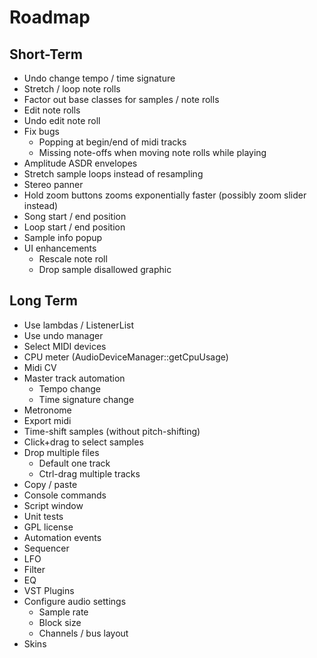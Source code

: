 # Roadmap

## Short-Term
- Undo change tempo / time signature
- Stretch / loop note rolls
- Factor out base classes for samples / note rolls
- Edit note rolls
- Undo edit note roll
- Fix bugs
  - Popping at begin/end of midi tracks
  - Missing note-offs when moving note rolls while playing
- Amplitude ASDR envelopes
- Stretch sample loops instead of resampling
- Stereo panner
- Hold zoom buttons zooms exponentially faster (possibly zoom slider instead)
- Song start / end position
- Loop start / end position
- Sample info popup
- UI enhancements
  - Rescale note roll
  - Drop sample disallowed graphic


## Long Term

- Use lambdas / ListenerList
- Use undo manager
- Select MIDI devices
- CPU meter (AudioDeviceManager::getCpuUsage)
- Midi CV
- Master track automation
  - Tempo change
  - Time signature change
- Metronome
- Export midi
- Time-shift samples (without pitch-shifting)
- Click+drag to select samples
- Drop multiple files
  - Default one track
  - Ctrl-drag multiple tracks
- Copy / paste
- Console commands
- Script window
- Unit tests
- GPL license
- Automation events
- Sequencer
- LFO
- Filter
- EQ
- VST Plugins
- Configure audio settings
  - Sample rate
  - Block size
  - Channels / bus layout
- Skins
